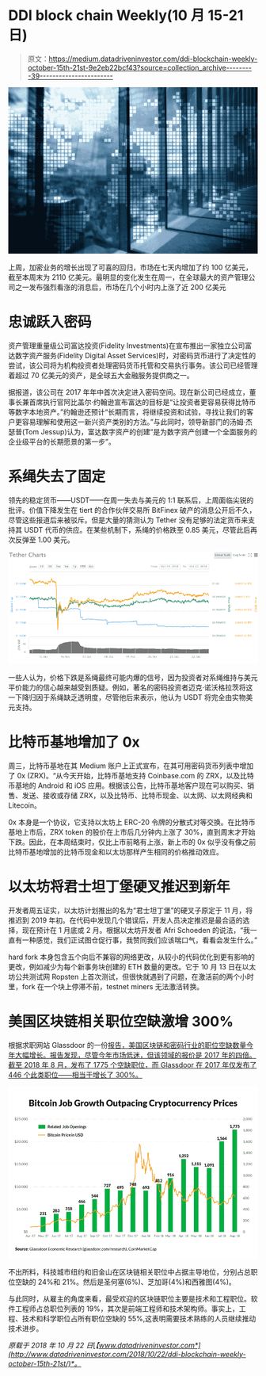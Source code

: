 # DDI block chain Weekly(10 月 15-21 日)

> 原文：<https://medium.datadriveninvestor.com/ddi-blockchain-weekly-october-15th-21st-9e2eb22bcf43?source=collection_archive---------39----------------------->

![](img/306577aa0a41ce9ae55b7a2e115aedda.png)

上周，加密业务的增长出现了可喜的回归，市场在七天内增加了约 100 亿美元，截至本周末为 2110 亿美元。最明显的变化发生在周一，在全球最大的资产管理公司之一发布强烈看涨的消息后，市场在几个小时内上涨了近 200 亿美元

# 忠诚跃入密码

资产管理重量级公司富达投资(Fidelity Investments)在宣布推出一家独立公司富达数字资产服务(Fidelity Digital Asset Services)时，对密码货币进行了决定性的尝试，该公司将为机构投资者处理密码货币托管和交易执行事务。该公司已经管理着超过 70 亿美元的资产，是全球五大金融服务提供商之一。

据报道，该公司在 2017 年年中首次决定进入密码空间。现在新公司已经成立，董事长兼首席执行官阿比盖尔·约翰逊宣布富达的目标是“让投资者更容易获得比特币等数字本地资产。”约翰逊还预计“长期而言，将继续投资和试验，寻找让我们的客户更容易理解和使用这一新兴资产类别的方法。”与此同时，领导新部门的汤姆·杰瑟普(Tom Jessup)认为，富达数字资产的创建“是为数字资产创建一个全面服务的企业级平台的长期愿景的第一步”。

# 系绳失去了固定

领先的稳定货币——USDT——在周一失去与美元的 1:1 联系后，上周面临尖锐的批评。价值下降发生在 tiert 的合作伙伴交易所 BitFinex 破产的消息公开后不久，尽管这些报道后来被驳斥。但是大量的猜测认为 Tether 没有足够的法定货币来支持其 USDT 代币的供应。在某些机制下，系绳的价格跌至 0.85 美元，尽管此后再次反弹至 1.00 美元。

![](img/63b8b4d68659577070811f6928834488.png)

一些人认为，价格下跌是系绳最终可能内爆的信号，因为投资者对系绳维持与美元平价能力的信心越来越受到质疑。例如，著名的密码投资者迈克·诺沃格拉茨将这一下降归因于系绳缺乏透明度，尽管他后来表示，他认为 USDT 将完全由实物美元支持。

# 比特币基地增加了 0x

周三，比特币基地在其 Medium 账户上正式宣布，在其可用密码货币列表中增加了 0x (ZRX)。“从今天开始，比特币基地支持 Coinbase.com 的 ZRX，以及比特币基地的 Android 和 iOS 应用。根据该公告，比特币基地客户现在可以购买、销售、发送、接收或存储 ZRX，以及比特币、比特币现金、以太网、以太网经典和 Litecoin。

0x 本身是一个协议，它支持以太坊上 ERC-20 令牌的分散式对等交换。在比特币基地上市后，ZRX token 的股价在上市后几分钟内上涨了 30%，直到周末才开始下跌。因此，在本周结束时，仅比上市前略有上涨，新上市的 0x 似乎没有像之前比特币基地增加的比特币现金和以太坊那样产生相同的价格推动效应。

# 以太坊将君士坦丁堡硬叉推迟到新年

开发者周五证实，以太坊计划推出的名为“君士坦丁堡”的硬叉子原定于 11 月，将推迟到 2019 年初。在代码中发现几个错误后，开发人员决定推迟是最合适的选择，现在预计在 1 月底或 2 月。根据以太坊开发者 Afri Schoeden 的说法，“我一直有一种感觉，我们正试图仓促行事，我赞同我们应该喘口气，看看会发生什么。”

hard fork 本身包含五个向后不兼容的网络更改，从较小的代码优化到更有影响的更改，例如减少为每个新事务块创建的 ETH 数量的更改。它于 10 月 13 日在以太坊公共测试网 Ropsten 上首次测试，但很快就遇到了问题，在激活前的两个小时里，fork 在一个块上停滞不前，testnet miners 无法激活转换。

# 美国区块链相关职位空缺激增 300%

根据求职网站 Glassdoor 的一份[报告，美国区块链和密码行业的职位空缺数量今年大幅增长。报告发现，尽管今年市场低迷，但该领域的报价是 2017 年的四倍。截至 2018 年 8 月，发布了 1775 个空缺职位，而 Glassdoor 在 2017 年仅发布了 446 个此类职位——相当于增长了 300%。](https://www.glassdoor.com/research/rise-in-bitcoin-jobs/)

![](img/364f82dc47bd50f85b4fc0b749a46312.png)

不出所料，科技城市纽约和旧金山在区块链相关职位中占据主导地位，分别占总职位空缺的 24%和 21%。然后是圣何塞(6%)、芝加哥(4%)和西雅图(4%)。

与此同时，从雇主的角度来看，最受欢迎的区块链职位主要是技术和工程职位。软件工程师占总职位列表的 19%，其次是前端工程师和技术架构师。事实上，工程、技术和科学职位占所有职位空缺的 55%,这表明需要技术熟练的人员继续推动技术进步。

*原载于 2018 年 10 月 22 日*[*【www.datadriveninvestor.com*](http://www.datadriveninvestor.com/2018/10/22/ddi-blockchain-weekly-october-15th-21st/)*。*